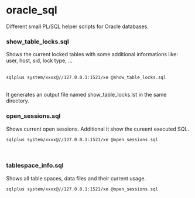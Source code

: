 # oracle_sql

Different small PL/SQL helper scripts for Oracle databases.

### show_table_locks.sql
Shows the current locked tables with some additional informations like: user, host, sid, lock type, ...   
<br>
```
sqlplus system/xxxx@//127.0.0.1:1521/xe @show_table_locks.sql
```
<br>
It generates an output file named show_table_locks.lst in the same directory.
<br>

### open_sessions.sql
Shows current open sessions. Additional it show the cureent executed SQL.
<br>

```
sqlplus system/xxxx@//127.0.0.1:1521/xe @open_sessions.sql
```
<br>

### tablespace_info.sql
Shows all table spaces, data files and their current usage.
<br>

```
sqlplus system/xxxx@//127.0.0.1:1521/xe @open_sessions.sql
```

<br>
